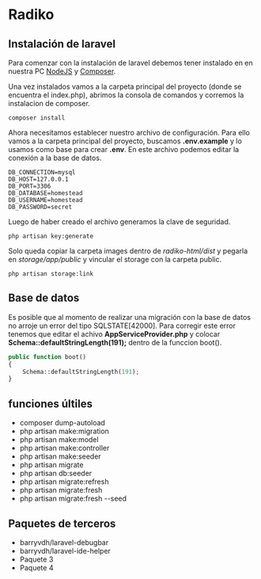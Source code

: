 # Radiko

## Instalación de laravel
Para comenzar con la instalación de laravel debemos tener instalado en en nuestra PC [NodeJS](https://nodejs.org/es/)  y [Composer](https://getcomposer.org/download/). 

Una vez instalados vamos a la carpeta principal del proyecto (donde se encuentra el index.php), abrimos la consola de comandos y corremos la instalacion de composer.

```
composer install
```
Ahora necesitamos establecer nuestro archivo de configuración. Para ello vamos a la carpeta principal del proyecto, buscamos __.env.example__ y lo usamos como base para crear __.env__. En este archivo podemos editar la conexión a la base de datos.

```
DB_CONNECTION=mysql
DB_HOST=127.0.0.1
DB_PORT=3306
DB_DATABASE=homestead
DB_USERNAME=homestead
DB_PASSWORD=secret
```

Luego de haber creado el archivo generamos la clave de seguridad.

```
php artisan key:generate
```

Solo queda copiar la carpeta images dentro de _radiko-html/dist_ y pegarla en _storage/app/public_ y vincular el storage con la carpeta public.

```
php artisan storage:link
```

## Base de datos

Es posible que al momento de realizar una migración con la base de datos no arroje un error del tipo SQLSTATE[42000]. Para corregir este error tenemos que editar el achivo __AppServiceProvider.php__ y colocar __Schema::defaultStringLength(191);__ dentro de la funccion boot().

```php
public function boot()
{
	Schema::defaultStringLength(191);
}
```

## funciones últiles	

* composer dump-autoload
* php artisan make:migration
* php artisan make:model 
* php artisan make:controller
* php artisan make:seeder
* php artisan migrate
* php artisan db:seeder
* php artisan migrate:refresh
* php artisan migrate:fresh
* php artisan migrate:fresh --seed


## Paquetes de terceros

* barryvdh/laravel-debugbar
* barryvdh/laravel-ide-helper
* Paquete 3
* Paquete 4